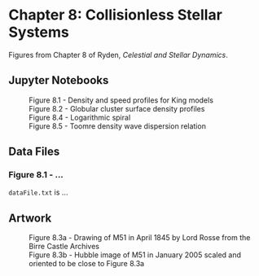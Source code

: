 # Chapter 8: Collisionless Stellar Systems

Figures from Chapter 8 of Ryden, *Celestial and Stellar Dynamics*.

## Jupyter Notebooks

<dl>
    <dd>Figure 8.1 - Density and speed profiles for King models
    <dd>Figure 8.2 - Globular cluster surface density profiles
    <dd>Figure 8.4 - Logarithmic spiral
    <dd>Figure 8.5 - Toomre density wave dispersion relation
</dl>

## Data Files

### Figure 8.1 - ...

`dataFile.txt` is ...

## Artwork

<dl>
    <dd>Figure 8.3a - Drawing of M51 in April 1845 by Lord Rosse from the Birre Castle Archives
    <dd>Figure 8.3b - Hubble image of M51 in January 2005 scaled and oriented to be close to Figure 8.3a 
</dl>

